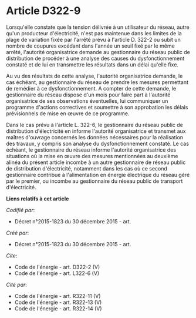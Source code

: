 # Article D322-9

Lorsqu'elle constate que la tension délivrée à un utilisateur du réseau, autre qu'un producteur d'électricité, n'est pas
maintenue dans les limites de la plage de variation fixée par l'arrêté prévu à l'article D. 322-2 ou subit un nombre de
coupures excédant dans l'année un seuil fixé par le même arrêté, l'autorité organisatrice demande au gestionnaire du réseau
public de distribution de procéder à une analyse des causes du dysfonctionnement constaté et de lui en transmettre les
résultats dans un délai qu'elle fixe. 

Au vu des résultats de cette analyse, l'autorité organisatrice demande, le cas échéant, au gestionnaire du réseau de prendre
les mesures permettant de remédier à ce dysfonctionnement. A compter de cette demande, le gestionnaire du réseau dispose d'un
mois pour faire part à l'autorité organisatrice de ses observations éventuelles, lui communiquer un programme d'actions
correctives et soumettre à son approbation les délais prévisionnels de mise en œuvre de ce programme. 

Dans le cas prévu à l'article L. 322-6, le gestionnaire du réseau public de distribution d'électricité en informe l'autorité
organisatrice et transmet aux maîtres d'ouvrage concernés les données nécessaires pour la réalisation des travaux, y compris
son analyse du dysfonctionnement constaté. Le cas échéant, le gestionnaire du réseau informe l'autorité organisatrice des
situations où la mise en œuvre des mesures mentionnées au deuxième alinéa du présent article incombe à un autre gestionnaire
de réseau public de distribution d'électricité, notamment dans les cas où ce second gestionnaire contribue à l'alimentation
en énergie électrique du réseau géré par le premier, ou incombe au gestionnaire du réseau public de transport d'électricité.

**Liens relatifs à cet article**

_Codifié par_:

  - Décret n°2015-1823 du 30 décembre 2015 - art.

_Créé par_:

  - Décret n°2015-1823 du 30 décembre 2015 - art.

_Cite_:

  - Code de l'énergie - art. D322-2 (V)
  - Code de l'énergie - art. L322-6 (V)

_Cité par_:

  - Code de l'énergie - art. R322-11 (V)
  - Code de l'énergie - art. R322-13 (V)
  - Code de l'énergie - art. R322-14 (V)
